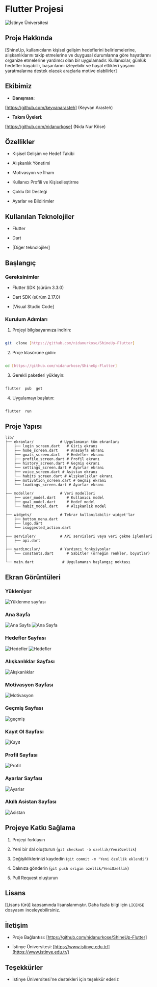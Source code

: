 
# Flutter Projesi

  

![İstinye Üniversitesi](https://www.unitededucation.com/linklogoch/istinye-university-logo.png)
  

## Proje Hakkında

[ShineUp, kullanıcıların kişisel gelişim hedeflerini belirlemelerine, alışkanlıklarını takip etmelerine ve duygusal durumlarına göre hayatlarını organize etmelerine yardımcı olan bir uygulamadır. Kullanıcılar, günlük hedefler koyabilir, başarılarını izleyebilir ve hayal ettikleri yaşamı yaratmalarına destek olacak araçlarla motive olabilirler]

  

## Ekibimiz

-  **Danışman:**  

[https://github.com/keyvanarasteh] (Keyvan Arasteh)


-  **Takım Üyeleri:**

[https://github.com/nidanurkose] (Nida Nur Köse)


  

## Özellikler

- Kişisel Gelişim ve Hedef Takibi

- Alışkanlık Yönetimi

- Motivasyon ve İlham

- Kullanıcı Profili ve Kişiselleştirme

- Çoklu Dil Desteği

- Ayarlar ve Bildirimler

## Kullanılan Teknolojiler

- Flutter

- Dart

- [Diğer teknolojiler]

  

## Başlangıç

  

### Gereksinimler

- Flutter SDK (sürüm 3.3.0)

- Dart SDK (sürüm 2.17.0)

- [Visual Studio Code]

  

### Kurulum Adımları

1. Projeyi bilgisayarınıza indirin:

```bash

git  clone [https://github.com/nidanurkose/ShineUp-Flutter]

```

  

2. Proje klasörüne gidin:

```bash

cd [https://github.com/nidanurkose/ShineUp-Flutter]

```

  

3. Gerekli paketleri yükleyin:

```bash

flutter  pub  get

```

  

4. Uygulamayı başlatın:

```bash

flutter  run

```

  

## Proje Yapısı
```
lib/
├── ekranlar/            # Uygulamanın tüm ekranları
│   ├── login_screen.dart   # Giriş ekranı
│   ├── home_screen.dart    # Anasayfa ekranı
│   ├── goals_screen.dart   # Hedefler ekranı
│   ├── profile_screen.dart # Profil ekranı
│   ├── history_screen.dart # Geçmiş ekranı
│   └── settings_screen.dart # Ayarlar ekranı
│   ├── voice_screen.dart # Asistan ekranı
│   └── habits_screen.dart # Alışkanlıklar ekranı
│   ├── motivation_screen.dart # Geçmiş ekranı
│   └── loadings_screen.dart # Ayarlar ekranı
│
├── modeller/            # Veri modelleri
│   ├── user_model.dart     # Kullanıcı model
│   ├── goal_model.dart     # Hedef model
│   └── habit_model.dart    # Alışkanlık model
│
├── widgets/             # Tekrar kullanılabilir widget'lar
│   ├── bottom_menu.dart    
│   ├── logo.dart  
│   └── isuggested_action.dart   
│
├── servisler/           # API servisleri veya veri çekme işlemleri
│   ├── api.dart  
│
├── yardımcılar/         # Yardımcı fonksiyonlar
│   └── constants.dart      # Sabitler (örneğin renkler, boyutlar)
│
└── main.dart             # Uygulamanın başlangıç noktası
```


## Ekran Görüntüleri

### Yükleniyor
![Yüklenme sayfası](./assets/screenshots/loading_screenshots.png)

### Ana Sayfa
![Ana Sayfa](./assets/screenshots/home_screenshots1.png)
![Ana Sayfa](./assets/screenshots/home_screenshots2.png)
### Hedefler Sayfası
![Hedefler](./assets/screenshots/goals_screenshots1.png)
![Hedefler](./assets/screenshots/goals_screenshots2.png)
### Alışkanlıklar Sayfası
![Alışkanlıklar](./assets/screenshots/habits_screenshot.png)
### Motivasyon Sayfası
![Motivasyon](./assets/screenshots/motivation_screenshots.png)
### Geçmiş Sayfası
![geçmiş](./assets/screenshots/history_screenshots.png)
### Kayıt Ol Sayfası
![Kayıt](./assets/screenshots/login_screenshots.png)
### Profil Sayfası
![Profil](./assets/screenshots/profile_screenshots.png)
### Ayarlar Sayfası
![Ayarlar](./assets/screenshots/settings_screenshots.png)
### Akıllı Asistan Sayfası
![Asistan](./assets/screenshots/voice_screenshots.png)

## Projeye Katkı Sağlama

1. Projeyi forklayın

2. Yeni bir dal oluşturun (`git checkout -b ozellik/YeniOzellik`)

3. Değişikliklerinizi kaydedin (`git commit -m 'Yeni özellik eklendi'`)

4. Dalınıza gönderin (`git push origin ozellik/YeniOzellik`)

5. Pull Request oluşturun

  

## Lisans

[Lisans türü] kapsamında lisanslanmıştır. Daha fazla bilgi için `LICENSE` dosyasını inceleyebilirsiniz.

  

## İletişim

- Proje Bağlantısı: [https://github.com/nidanurkose/ShineUp-Flutter]

- İstinye Üniversitesi: [https://www.istinye.edu.tr/](https://www.istinye.edu.tr/)

  

## Teşekkürler

- İstinye Üniversitesi'ne destekleri için teşekkür ederiz


  
  

